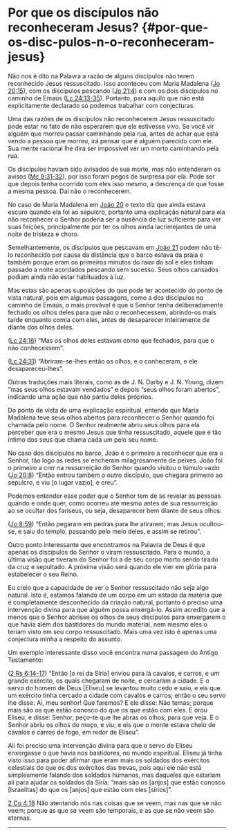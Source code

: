 # Por que os discípulos não reconheceram Jesus? {#por-que-os-disc-pulos-n-o-reconheceram-jesus}

Não nos é dito na Palavra a razão de alguns discípulos não terem reconhecido Jesus ressuscitado. Isso aconteceu com Maria Madalena ([Jo 20:15](http://bibliaonline.com.br/acf/jo/20/15)), com os discípulos pescando ([Jo 21:4](http://bibliaonline.com.br/acf/jo/21/4)) e com os dois discípulos no caminho de Emaús ([Lc 24:13-35](http://bibliaonline.com.br/acf/lc/24/13-35)). Portanto, para aquilo que não está explicitamente declarado só podemos trabalhar com conjecturas.

Uma das razões de os discípulos não reconhecerem Jesus ressuscitado pode estar no fato de não esperarem que ele estivesse vivo. Se você vir alguém que morreu passar caminhando pela rua, antes de achar que está vendo a pessoa que morreu, irá pensar que é alguém parecido com ele. Sua mente racional lhe dirá ser impossível ver um morto caminhando pela rua.

Os discípulos haviam sido avisados de sua morte, mas não entenderam os avisos ([Mc 9:31-32](http://bibliaonline.com.br/acf/mc/9/31-32)), por isso foram pegos de surpresa por ela. Pode ser que depois tenha ocorrido com eles isso mesmo, a descrença de que fosse a mesma pessoa. Daí não o reconhecerem.

No caso de Maria Madalena em [João 20](http://bibliaonline.com.br/acf/jo/20) o texto diz que ainda estava escuro quando ela foi ao sepulcro, portanto uma explicação natural para ela não reconhecer o Senhor poderia ser a ausência de luz suficiente para ver suas feições, principalmente por ter os olhos ainda lacrimejantes de uma noite de tristeza e choro.

Semelhantemente, os discípulos que pescavam em [João 21](http://bibliaonline.com.br/acf/jo/21) podem não tê-lo reconhecido por causa da distância que o barco estava da praia e também porque eram os primeiros minutos do raiar do sol e eles tinham passado a noite acordados pescando sem sucesso. Seus olhos cansados podiam ainda não estar habituados à luz.

Mas estas são apenas suposições do que pode ter acontecido do ponto de vista natural, pois em algumas passagens, como a dos discípulos no caminho de Emaús, o mais provável é que o Senhor tenha deliberadamente fechado os olhos deles para que não o reconhecessem, abrindo-os mais tarde enquanto comia com eles, antes de desaparecer inteiramente de diante dos olhos deles.

([Lc 24:16](http://bibliaonline.com.br/acf/lc/24/16)) “Mas os olhos deles estavam como que fechados, para que o não conhecessem”.

([Lc 24:31](http://bibliaonline.com.br/acf/lc/24/31)) “Abriram-se-lhes então os olhos, e o conheceram, e ele desapareceu-lhes”.

Outras traduções mais literais, como as de J. N. Darby e J. N. Young, dizem “mas seus olhos estavam vendados” e depois “seus olhos foram abertos”, indicando uma ação que não partiu deles próprios.

Do ponto de vista de uma explicação espiritual, entendo que Maria Madalena teve seus olhos abertos para reconhecer o Senhor quando foi chamada pelo nome. O Senhor realmente abriu seus olhos para ela perceber que era o mesmo Jesus que tinha ressuscitado, aquele que é tão íntimo dos seus que chama cada um pelo seu nome.

No caso dos discípulos no barco, João é o primeiro a reconhecer que era o Senhor, tão logo as redes se encheram milagrosamente de peixes. João foi o primeiro a crer na ressurreição do Senhor quando visitou o túmulo vazio ([Jo 20:8](http://bibliaonline.com.br/acf/jo/20/8)) “Então entrou também o outro discípulo, que chegara primeiro ao sepulcro, e viu [o lugar vazio], e creu”.

Podemos entender esse poder que o Senhor tem de se revelar às pessoas quando e onde quer, como ocorreu até mesmo antes de sua ressurreição ao se ocultar dos fariseus, ou seja, desaparecer bem diante de seus olhos:

([Jo 8:59](http://bibliaonline.com.br/acf/jo/8/59)) “Então pegaram em pedras para lhe atirarem; mas Jesus ocultou-se, e saiu do templo, passando pelo meio deles, e assim se retirou”.

Outro ponto interessante que encontramos na Palavra de Deus é que apenas os discípulos do Senhor o viram ressuscitado. Para o mundo, a última visão que tiveram do Senhor foi a de seu corpo morto sendo tirado da cruz e sepultado. A próxima visão será quando ele vier em glória para estabelecer o seu Reino.

Eu creio que a capacidade de ver o Senhor ressuscitado não seja algo natural. Isto é, estamos falando de um corpo em um estado da matéria que é completamente desconhecido da criação natural, portanto é preciso uma intervenção divina para que alguém possa enxergá-lo. Assim acredito que a menos que o Senhor abrisse os olhos de seus discípulos para enxergarem o que havia além dos bastidores do mundo material, nem mesmo eles o teriam visto em seu corpo ressuscitado. Mais uma vez isto é apenas uma conjectura minha a respeito do assunto.

Um exemplo interessante disso você encontra numa passagem do Antigo Testamento:

([2 Rs 6:14-17](http://bibliaonline.com.br/acf/2rs/6/14-17)) “Então [o rei da Síria] enviou para lá cavalos, e carros, e um grande exército, os quais chegaram de noite, e cercaram a cidade. E o servo do homem de Deus [Eliseu] se levantou muito cedo e saiu, e eis que um exército tinha cercado a cidade com cavalos e carros; então o seu servo lhe disse: Ai, meu senhor! Que faremos? E ele disse: Não temas; porque mais são os que estão conosco do que os que estão com eles. E orou Eliseu, e disse: Senhor, peço-te que lhe abras os olhos, para que veja. E o Senhor abriu os olhos do moço, e viu; e eis que o monte estava cheio de cavalos e carros de fogo, em redor de Eliseu”.

Ali foi preciso uma intervenção divina para que o servo de Eliseu enxergasse o que havia nos bastidores, no mundo espiritual. Eliseu já tinha visto isso para poder afirmar que eram mais os soldados dos exércitos celestiais do que os dos exércitos das trevas, pois aqui ele não está simplesmente falando dos soldados humanos, mas daqueles que estariam ali para ajudar os soldados da Síria: “mais são os [anjos] que estão conosco [Israelitas] do que os [anjos] que estão com eles [sírios]”.

[2 Co 4:18](http://bibliaonline.com.br/acf/2co/4/18) Não atentando nós nas coisas que se veem, mas nas que se não veem; porque as que se veem são temporais, e as que se não veem são eternas.

*****